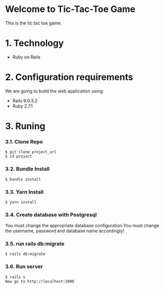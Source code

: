 # Welcome to Tic-Tac-Toe Game

This is the tic tac toe game.

# 1. Technology
- Ruby on Rails

# 2. Configuration requirements
We are going to build the web application using:
- Rails 6.0.3.2
- Ruby 2.7.1

# 3. Runing

### 3.1. Clone Repo

```
$ git clone project_url
$ cd project
```

### 3.2. Bundle Install 

```
$ bundle install
```

### 3.3. Yarn Install 

```
$ yarn install
```

### 3.4. Create database with Postgresql

You must change the appropriate database configuration
You must change the username, password and database name accordingly!

### 3.5. run rails db:migrate

```
$ rails db:migrate
```

### 3.6. Run server 

```
$ rails s
Now go to http://localhost:3000
